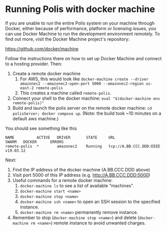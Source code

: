 

# Running Polis with docker machine

If you are unable to run the entire Polis system on your machine through Docker, either because of performance, platform or licensing issues, you can use Docker Machine to run the development environment remotely.
To find out more, visit the Docker Machine project's repository:

https://github.com/docker/machine

Follow the instructions there on how to set up Docker Machine and connect to a hosting provider.
Then:
1. Create a remote docker machine
   1. For AWS, this would look like `docker-machine create --driver amazonec2 --amazonec2-open-port 5000 --amazonec2-region us-east-2 remote-polis`
   1. This creates a machine called `remote-polis`.
1. Connect your shell to the docker machine: `eval "$(docker-machine env remote-polis)"`
1. Build and launch the polis server on the remote docker machine: `cd polisServer; docker compose up`. (Note: the build took ~10 minutes on a default aws machine.)

You should see something like this

```
NAME          ACTIVE   DRIVER       STATE     URL                         SWARM   DOCKER      ERRORS
remote-polis  *        amazonec2    Running   tcp://A.BB.CCC.DDD:EEEE             v19.03.12
```

Next:

1. Find the IP address of the docker machine (A.BB.CCC.DDD above)
1. Visit port 5000 of this IP address (e.g. http://A.BB.CCC.DDD:5000)
1. Useful commands for a remote docker machine:
    1. `docker-machine ls` to see a list of available “machines”.
    2. `docker-machine start <name>`
    3. `docker-machine stop <name>`
    4. `docker-machine ssh <name>` to open an SSH session to the specified instance.
    5. `docker-machine rm <name>` permanently remove instance.
1. Remember to stop (`docker-machine stop <name>`) and delete (`docker-machine rm <name>`) remote instance to avoid unwanted charges.


